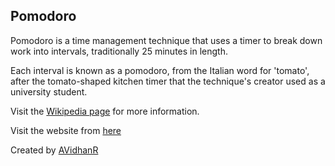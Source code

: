 ## Pomodoro

Pomodoro is a time management technique that uses a timer to break down work into intervals, traditionally 25 minutes in length.

Each interval is known as a pomodoro, from the Italian word for 'tomato', after the tomato-shaped kitchen timer that the technique's creator used as a university student.

Visit the [Wikipedia page](https://en.wikipedia.org/wiki/Pomodoro_Technique) for more information.

Visit the website from [here](https://avidhanr.github.io/Pomodoro/)

Created by [AVidhanR](https://linkedin.com/in/AVidhanR)
<!-- ![image](https://github.com/user-attachments/assets/13d19824-63f0-468d-8d64-683e962e6264) -->
